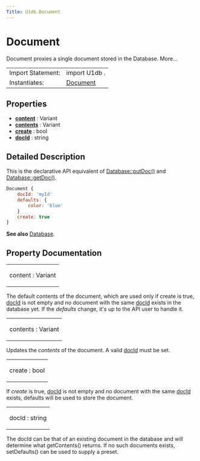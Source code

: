 ```yaml
---
Title: U1db.Document
---
```

        
Document
========

<span class="subtitle"></span>
Document proxies a single document stored in the Database. More...

|                   |                                                                                     |
|-------------------|-------------------------------------------------------------------------------------|
| Import Statement: | import U1db .                                                                       |
| Instantiates:     | [](index.html)[Document](../../../../scopes/cpp/sdk-14.10/U1db.Document.md) |

<span id="properties"></span>
Properties
----------

-   ****[content](#content-prop)**** : Variant
-   ****[contents](#contents-prop)**** : Variant
-   ****[create](#create-prop)**** : bool
-   ****[docId](#docId-prop)**** : string

<span id="details"></span>
Detailed Description
--------------------

This is the declarative API equivalent of [Database::putDoc()](../U1db.Database.md#putDoc-method) and [Database::getDoc()](../U1db.Database.md#getDoc-method).

``` qml
Document {
    docId: 'myId'
    defaults: {
        color: 'blue'
    }
    create: true
}
```

**See also** [Database](../U1db.Database.md).

Property Documentation
----------------------

<table>
<colgroup>
<col width="100%" />
</colgroup>
<tbody>
<tr class="odd">
<td><p><span id="content-prop"></span><span class="name">content</span> : <span class="type">Variant</span></p></td>
</tr>
</tbody>
</table>

The default contents of the document, which are used only if create is true, [docId](#docId-prop) is not empty and no document with the same [docId](#docId-prop) exists in the database yet. If the *defaults* change, it's up to the API user to handle it.

<table>
<colgroup>
<col width="100%" />
</colgroup>
<tbody>
<tr class="odd">
<td><p><span id="contents-prop"></span><span class="name">contents</span> : <span class="type">Variant</span></p></td>
</tr>
</tbody>
</table>

Updates the *contents* of the document. A valid [docId](#docId-prop) must be set.

<table>
<colgroup>
<col width="100%" />
</colgroup>
<tbody>
<tr class="odd">
<td><p><span id="create-prop"></span><span class="name">create</span> : <span class="type">bool</span></p></td>
</tr>
</tbody>
</table>

If *create* is true, [docId](#docId-prop) is not empty and no document with the same [docId](#docId-prop) exists, defaults will be used to store the document.

<table>
<colgroup>
<col width="100%" />
</colgroup>
<tbody>
<tr class="odd">
<td><p><span id="docId-prop"></span><span class="name">docId</span> : <span class="type">string</span></p></td>
</tr>
</tbody>
</table>

The docId can be that of an existing document in the database and will determine what getContents() returns. If no such documents exists, setDefaults() can be used to supply a preset.

